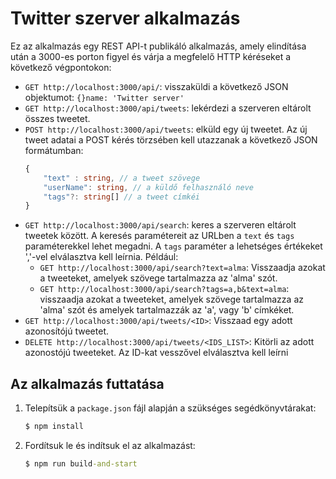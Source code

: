 # Twitter szerver alkalmazás

Ez az alkalmazás egy REST API-t publikáló alkalmazás, amely elindítása után a 3000-es porton figyel és várja a megfelelő HTTP kéréseket a következő végpontokon: 
* `GET http://localhost:3000/api/`: visszaküldi a következő JSON objektumot: `{}name: 'Twitter server'`
* `GET http://localhost:3000/api/tweets`: lekérdezi a szerveren eltárolt összes tweetet. 
* `POST http://localhost:3000/api/tweets`: elküld egy új tweetet. Az új tweet adatai a POST kérés törzsében kell utazzanak a következő JSON formátumban: 
    ```ts
    {
        "text" : string, // a tweet szövege
        "userName": string, // a küldő felhasználó neve
        "tags"?: string[] // a tweet címkéi
    }
    ```
* `GET http://localhost:3000/api/search`: keres a szerveren eltárolt tweetek között. A keresés paramétereit az URLben a `text` és `tags` paraméterekkel lehet megadni. A `tags` paraméter a lehetséges értékeket ','-vel elválasztva kell leírnia. Például:
    * `GET http://localhost:3000/api/search?text=alma`: Visszaadja azokat a tweeteket, amelyek szövege tartalmazza az 'alma' szót. 
    * `GET http://localhost:3000/api/search?tags=a,b&text=alma`: visszaadja azokat a tweeteket, amelyek szövege tartalmazza az 'alma' szót és amelyek  tartalmazzák az 'a', vagy 'b' címkéket. 
* `GET http://localhost:3000/api/tweets/<ID>`: Visszaad egy adott azonosítójú tweetet. 
* `DELETE http://localhost:3000/api/tweets/<IDS_LIST>`: Kitörli az adott azonostójú tweeteket. Az ID-kat vesszővel elválasztva kell leírni

## Az alkalmazás futtatása

1. Telepítsük a `package.json` fájl alapján a szükséges segédkönyvtárakat:
    ```cmd
    $ npm install 
    ```
1. Fordítsuk le és indítsuk el az alkalmazást: 
    ```cmd
    $ npm run build-and-start
    ```

